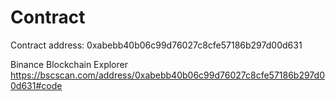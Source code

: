 # Contract

Contract address: 0xabebb40b06c99d76027c8cfe57186b297d00d631

Binance Blockchain Explorer
https://bscscan.com/address/0xabebb40b06c99d76027c8cfe57186b297d00d631#code
